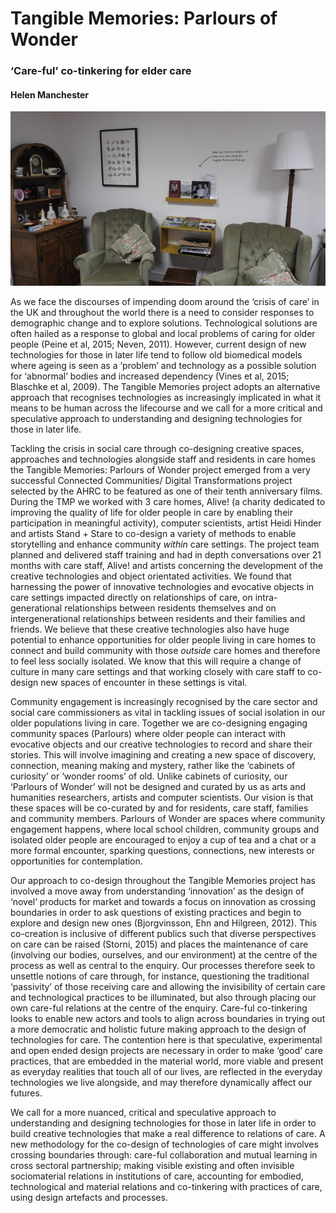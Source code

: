 # Tangible Memories: Parlours of Wonder
### ‘Care-ful’ co-tinkering for elder care

#### Helen Manchester

![Image](Images/06_TangibleMemories_Image1.jpg)

As we face the discourses of impending doom around the ‘crisis of care’ in the UK and throughout the world there is a need to consider responses to demographic change and to explore solutions. Technological solutions are often hailed as a response to global and local problems of caring for older people (Peine et al, 2015; Neven, 2011). However, current design of new technologies for those in later life tend to follow old biomedical models where ageing is seen as a ‘problem’ and technology as a possible solution for ‘abnormal’ bodies and increased dependency (Vines et al, 2015; Blaschke et al, 2009). The Tangible Memories project adopts an alternative approach that recognises technologies as increasingly implicated in what it means to be human across the lifecourse and we call for a more critical and speculative approach to understanding and designing technologies for those in later life.

Tackling the crisis in social care through co-designing creative spaces, approaches and technologies alongside staff and residents in care homes the Tangible Memories: Parlours of Wonder project emerged from a very successful Connected Communities/ Digital Transformations project selected by the AHRC to be featured as one of their tenth anniversary films. During the TMP we worked with 3 care homes, Alive! (a charity dedicated to improving the quality of life for older people in care by enabling their participation in meaningful activity), computer scientists, artist Heidi Hinder and artists Stand + Stare to co-design a variety of methods to enable storytelling and enhance community _within_ care settings. The project team planned and delivered staff training and had in depth conversations over 21 months with care staff, Alive! and artists concerning the development of the creative technologies and object orientated activities. We found that harnessing the power of innovative technologies and evocative objects in care settings impacted directly on relationships of care, on intra-generational relationships between residents themselves and on intergenerational relationships between residents and their families and friends. We believe that these creative technologies also have huge potential to enhance opportunities for older people living in care homes to connect and build community with those _outside_ care homes and therefore to feel less socially isolated. We know that this will require a change of culture in many care settings and that working closely with care staff to co-design new spaces of encounter in these settings is vital. 

Community engagement is increasingly recognised by the care sector and social care commissioners as vital in tackling issues of social isolation in our older populations living in care. Together we are co-designing engaging community spaces (Parlours) where older people can interact with evocative objects and our creative technologies to record and share their stories. This will involve imagining and creating a new space of discovery, connection, meaning making and mystery, rather like the ‘cabinets of curiosity’ or ‘wonder rooms’ of old. Unlike cabinets of curiosity, our ‘Parlours of Wonder’ will not be designed and curated by us as arts and humanities researchers, artists and computer scientists. Our vision is that these spaces will be co-curated by and for residents, care staff, families and community members. Parlours of Wonder are spaces where community engagement happens, where local school children, community groups and isolated older people are encouraged to enjoy a cup of tea and a chat or a more formal encounter, sparking questions, connections, new interests or opportunities for contemplation.

Our approach to co-design throughout the Tangible Memories project has involved a move away from understanding ‘innovation’ as the design of ‘novel’ products for market and towards a focus on innovation as crossing boundaries in order to ask questions of existing practices and begin to explore and design new ones (Bjorgvinsson, Ehn and Hilgreen, 2012). This co-creation is inclusive of different publics such that diverse perspectives on care can be raised (Storni, 2015) and places the maintenance of care (involving our bodies, ourselves, and our environment) at the centre of the process as well as central to the enquiry. Our processes therefore seek to unsettle notions of care through, for instance, questioning the traditional ‘passivity’ of those receiving care and allowing the invisibility of certain care and technological practices to be illuminated, but also through placing our own care-ful relations at the centre of the enquiry. Care-ful co-tinkering looks to enable new actors and tools to align across boundaries in trying out a more democratic and holistic future making approach to the design of technologies for care. The contention here is that speculative, experimental and open ended design projects are necessary in order to make ‘good’ care practices, that are embedded in the material world, more viable and present as everyday realities that touch all of our lives, are reflected in the everyday technologies we live alongside, and may therefore dynamically affect our futures.

We call for a more nuanced, critical and speculative approach to understanding and designing technologies for those in later life in order to build creative technologies that make a real difference to relations of care. A new methodology for the co-design of technologies of care might involves crossing boundaries through: care-ful collaboration and mutual learning in cross sectoral partnership; making visible existing and often invisible sociomaterial relations in institutions of care, accounting for embodied, technological and material relations and co-tinkering with practices of care, using design artefacts and processes.
